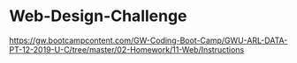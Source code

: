 # Web-Design-Challenge
https://gw.bootcampcontent.com/GW-Coding-Boot-Camp/GWU-ARL-DATA-PT-12-2019-U-C/tree/master/02-Homework/11-Web/Instructions
